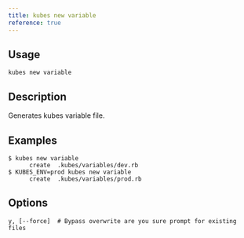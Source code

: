 ```yaml
---
title: kubes new variable
reference: true
---
```


## Usage

    kubes new variable

## Description

Generates kubes variable file.

## Examples

    $ kubes new variable
          create  .kubes/variables/dev.rb
    $ KUBES_ENV=prod kubes new variable
          create  .kubes/variables/prod.rb


## Options

```
y, [--force]  # Bypass overwrite are you sure prompt for existing files
```

